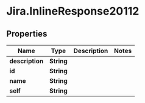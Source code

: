 # Jira.InlineResponse20112

## Properties

Name | Type | Description | Notes
------------ | ------------- | ------------- | -------------
**description** | **String** |  | 
**id** | **String** |  | 
**name** | **String** |  | 
**self** | **String** |  | 


